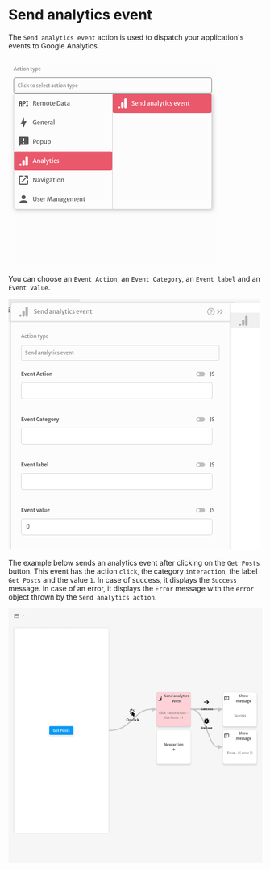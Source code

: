 # Send analytics event

The `Send analytics event` action is used to dispatch your application's events to Google Analytics.

![](../../../.gitbook/assets/screenshot-from-2021-08-09-10-59-09.png)

You can choose an `Event Action`, an `Event Category`, an `Event label` and an `Event value`.

![](../../../.gitbook/assets/screenshot-from-2021-08-09-10-59-26.png)

The example below sends an analytics event after clicking on the `Get Posts` button. This event has the action `click`, the category `interaction`, the label `Get Posts` and the value `1`. In case of success, it displays the `Success` message. In case of an error, it displays the `Error` message with the `error` object thrown by the `Send analytics action`.

![](../../../.gitbook/assets/screenshot-from-2021-08-09-11-09-55.png)



